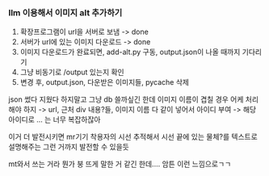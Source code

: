 ### llm 이용해서 이미지 alt 추가하기

1.  확장프로그램이 url을 서버로 보냄 -> done
2.  서버가 url에 있는 이미지 다운로드 -> done
3.  이미지 다운로드가 완료되면, add-alt.py 구동, output.json이 나올 때까지 기다리기
4.  그냥 비동기로 /output 있는지 확인
5.  변경 후, output.json, 다운받은 이미지들, pycache 삭제

json 썼다 지웠다 하지말고 그냥 db 쓸까싶긴 한데
이미지 이름이 겹칠 경우 어케 처리해야 하지
-> url, 근처 div 내용?들, 이미지 이름 다 같이 넣어서 아이디 부여 -> 해당 아이디로 ...
는 너무 복잡하잖아

이거 더 발전시키면 mr기기 착용자의 시선 추적해서
시선 끝에 있는 물체?를 텍스트로 설명해주는 그런 거까지 발전할 수 있을듯

mt와서 쓰는 거라 뭔가 붕 뜨게 말한 거 같긴 한데....
암튼 이런 느낌으로ㄱㄱ
